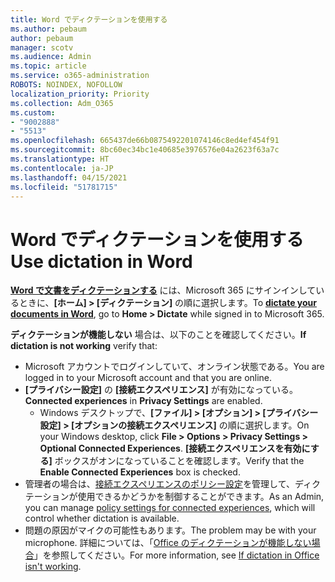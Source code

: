 ```yaml
---
title: Word でディクテーションを使用する
ms.author: pebaum
author: pebaum
manager: scotv
ms.audience: Admin
ms.topic: article
ms.service: o365-administration
ROBOTS: NOINDEX, NOFOLLOW
localization_priority: Priority
ms.collection: Adm_O365
ms.custom:
- "9002888"
- "5513"
ms.openlocfilehash: 665437de66b0875492201074146c8ed4ef454f91
ms.sourcegitcommit: 8bc60ec34bc1e40685e3976576e04a2623f63a7c
ms.translationtype: HT
ms.contentlocale: ja-JP
ms.lasthandoff: 04/15/2021
ms.locfileid: "51781715"
---
```

# <a name="use-dictation-in-word"></a><span data-ttu-id="652a5-102">Word でディクテーションを使用する</span><span class="sxs-lookup"><span data-stu-id="652a5-102">Use dictation in Word</span></span>

<span data-ttu-id="652a5-103">**[Word で文書をディクテーションする](https://support.office.com/article/dictate-your-documents-in-word-3876e05f-3fcc-418f-b8ab-db7ce0d11d3c)** には、Microsoft 365 にサインインしているときに、**[ホーム] > [ディクテーション]** の順に選択します。</span><span class="sxs-lookup"><span data-stu-id="652a5-103">To **[dictate your documents in Word](https://support.office.com/article/dictate-your-documents-in-word-3876e05f-3fcc-418f-b8ab-db7ce0d11d3c)**, go to **Home > Dictate** while signed in to Microsoft 365.</span></span>

<span data-ttu-id="652a5-104">**ディクテーションが機能しない** 場合は、以下のことを確認してください。</span><span class="sxs-lookup"><span data-stu-id="652a5-104">**If dictation is not working** verify that:</span></span>

- <span data-ttu-id="652a5-105">Microsoft アカウントでログインしていて、オンライン状態である。</span><span class="sxs-lookup"><span data-stu-id="652a5-105">You are logged in to your Microsoft account and that you are online.</span></span>
- <span data-ttu-id="652a5-106">**[プライバシー設定]** の **[接続エクスペリエンス]** が有効になっている。</span><span class="sxs-lookup"><span data-stu-id="652a5-106">**Connected experiences** in **Privacy Settings** are enabled.</span></span> 
    - <span data-ttu-id="652a5-107">Windows デスクトップで、**[ファイル] > [オプション] > [プライバシー設定] > [オプションの接続エクスペリエンス]** の順に選択します。</span><span class="sxs-lookup"><span data-stu-id="652a5-107">On your Windows desktop, click **File > Options > Privacy Settings > Optional Connected Experiences**.</span></span> <span data-ttu-id="652a5-108">**[接続エクスペリエンスを有効にする]** ボックスがオンになっていることを確認します。</span><span class="sxs-lookup"><span data-stu-id="652a5-108">Verify that the **Enable Connected Experiences** box is checked.</span></span>
- <span data-ttu-id="652a5-109">管理者の場合は、[接続エクスペリエンスのポリシー設定](https://docs.microsoft.com/deployoffice/privacy/manage-privacy-controls#policy-settings-for-connected-experiences)を管理して、ディクテーションが使用できるかどうかを制御することができます。</span><span class="sxs-lookup"><span data-stu-id="652a5-109">As an Admin, you can manage [policy settings for connected experiences](https://docs.microsoft.com/deployoffice/privacy/manage-privacy-controls#policy-settings-for-connected-experiences), which will control whether dictation is available.</span></span>
- <span data-ttu-id="652a5-110">問題の原因がマイクの可能性もあります。</span><span class="sxs-lookup"><span data-stu-id="652a5-110">The problem may be with your microphone.</span></span> <span data-ttu-id="652a5-111">詳細については、「[Office のディクテーションが機能しない場合](https://support.office.com/article/If-dictation-in-Office-isn-t-working-3a740b4a-19d5-461c-b59a-d82172707fd4#OfficeVersion=Web)」を参照してください。</span><span class="sxs-lookup"><span data-stu-id="652a5-111">For more information, see [If dictation in Office isn't working](https://support.office.com/article/If-dictation-in-Office-isn-t-working-3a740b4a-19d5-461c-b59a-d82172707fd4#OfficeVersion=Web).</span></span>
